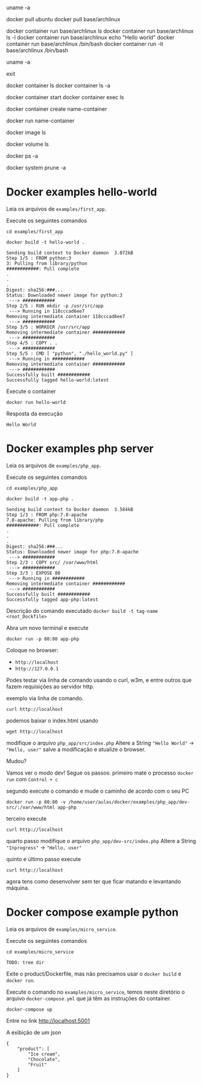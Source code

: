 uname -a

docker pull ubuntu
docker pull base/archlinux

docker container run base/archlinux ls
docker container run base/archlinux ls -l
docker container run base/archlinux echo "Hello world"
docker container run base/archlinux /bin/bash
docker container run -it base/archlinux /bin/bash

uname -a

exit

docker container ls
docker container ls -a

docker container start <CONTAINER ID>
docker container exec <CONTAINER ID> ls

docker container create name-container

docker run name-container

docker image ls

docker volume ls

docker ps -a

docker system prune -a

# Docker examples hello-world

Leia os arquivos de `examples/first_app`.

Execute os seguintes comandos

```
cd examples/first_app
```

```
docker build -t hello-world .
```

```
Sending build context to Docker daemon  3.072kB
Step 1/5 : FROM python:3
3: Pulling from library/python
############: Pull complete 
.
.
.
Digest: sha256:###...
Status: Downloaded newer image for python:3
 ---> ############
Step 2/5 : RUN mkdir -p /usr/src/app
 ---> Running in 118cccad6ee7
Removing intermediate container 118cccad6ee7
 ---> ############
Step 3/5 : WORKDIR /usr/src/app
Removing intermediate container ############
 ---> ############
Step 4/5 : COPY . .
 ---> ############
Step 5/5 : CMD [ "python", "./hello_world.py" ]
 ---> Running in ############
Removing intermediate container ############
 ---> ############
Successfully built ############
Successfully tagged hello-world:latest
```

Execute o container

```
docker run hello-world 
```

Resposta da execução

```
Hello World
```

# Docker examples php server

Leia os arquivos de `examples/php_app`.

Execute os seguintes comandos

```
cd examples/php_app
```

```
docker build -t app-php .
```

```
Sending build context to Docker daemon  3.584kB
Step 1/3 : FROM php:7.0-apache
7.0-apache: Pulling from library/php
############: Pull complete 
.
.
.
Digest: sha256:###...
Status: Downloaded newer image for php:7.0-apache
 ---> ############
Step 2/3 : COPY src/ /var/www/html
 ---> ############
Step 3/3 : EXPOSE 80
 ---> Running in ############
Removing intermediate container ############
 ---> ############
Successfully built ############
Successfully tagged app-php:latest
```

Descrição do comando executado
`docker build -t tag-name <root_Dockfile>`

Abra um novo terminal e execute
```
docker run -p 80:80 app-php
```

Coloque no browser:
 - `http://localhost`
 - `http://127.0.0.1`

Podes testar via linha de comando usando o curl, w3m, e entre outros que fazem
requisições ao servidor http.

exemplo via linha de comando.

```
curl http://localhost
```

podemos baixar o index.html usando

```
wget http://localhost
```

modifique o arquivo `php_app/src/index.php`
Altere a String `"Hello World"` -> `"Hello, user"`
salve a modificação e atualize o browser.

Mudou?

Vamos ver o modo dev!
Segue os passos:
primeiro mate o processo `docker run` com `Control + c`

segundo execute o comando e mude o caminho de acordo com o seu PC

```
docker run -p 80:80 -v /home/user/aulas/docker/examples/php_app/dev-src/:/var/www/html app-php
```

terceiro execute

```
curl http://localhost
```

quarto passo modifique o arquivo `php_app/dev-src/index.php`
Altere a String `"Inprogress"` -> `"Hello, user"`

quinto e último passo execute

```
curl http://localhost
```

agora tens como desenvolver sem ter que ficar matando e levantando máquina.

# Docker compose example python

Leia os arquivos de `examples/micro_service`.

Execute os seguintes comandos

```
cd examples/micro_service
```

`TODO: tree dir`

Exite o product/Dockerfile, mas não precisamos usar o `docker build` e `docker run`.

Execute o comando no `examples/micro_service`, temos neste diretório o arquivo
`docker-compose.yml` que já têm as instruções do container.


```
docker-compose up
```

Entre no link [http://localhost:5001](http://localhost:5001)

A exibição de um json

```
{
    "product": [
        "Ice cream",
        "Chocolate",
        "Fruit"
    ]
}
```
